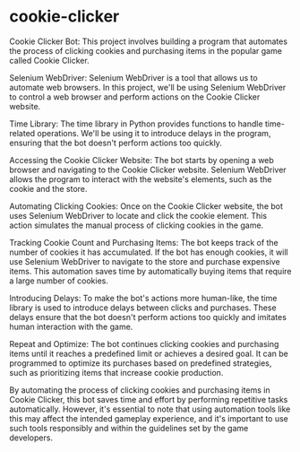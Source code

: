 # cookie-clicker
Cookie Clicker Bot:
This project involves building a program that automates the process of clicking cookies and purchasing items in the popular game called Cookie Clicker.

Selenium WebDriver:
Selenium WebDriver is a tool that allows us to automate web browsers. In this project, we'll be using Selenium WebDriver to control a web browser and perform actions on the Cookie Clicker website.

Time Library:
The time library in Python provides functions to handle time-related operations. We'll be using it to introduce delays in the program, ensuring that the bot doesn't perform actions too quickly.

Accessing the Cookie Clicker Website:
The bot starts by opening a web browser and navigating to the Cookie Clicker website. Selenium WebDriver allows the program to interact with the website's elements, such as the cookie and the store.

Automating Clicking Cookies:
Once on the Cookie Clicker website, the bot uses Selenium WebDriver to locate and click the cookie element. This action simulates the manual process of clicking cookies in the game.

Tracking Cookie Count and Purchasing Items:
The bot keeps track of the number of cookies it has accumulated. If the bot has enough cookies, it will use Selenium WebDriver to navigate to the store and purchase expensive items. This automation saves time by automatically buying items that require a large number of cookies.

Introducing Delays:
To make the bot's actions more human-like, the time library is used to introduce delays between clicks and purchases. These delays ensure that the bot doesn't perform actions too quickly and imitates human interaction with the game.

Repeat and Optimize:
The bot continues clicking cookies and purchasing items until it reaches a predefined limit or achieves a desired goal. It can be programmed to optimize its purchases based on predefined strategies, such as prioritizing items that increase cookie production.

By automating the process of clicking cookies and purchasing items in Cookie Clicker, this bot saves time and effort by performing repetitive tasks automatically. However, it's essential to note that using automation tools like this may affect the intended gameplay experience, and it's important to use such tools responsibly and within the guidelines set by the game developers.
